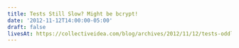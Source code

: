 ```yaml
---
title: Tests Still Slow? Might be bcrypt!
date: '2012-11-12T14:00:00-05:00'
draft: false
livesAt: https://collectiveidea.com/blog/archives/2012/11/12/tests-oddly-slow-might-be-bcrypt
---
```

